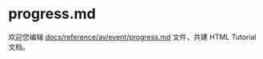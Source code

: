 progress.md
===

欢迎您编辑 <a target="__blank" href="https://github.com/jaywcjlove/html-tutorial/blob/main/docs/reference/av/event/progress.md">docs/reference/av/event/progress.md</a> 文件，共建 HTML Tutorial 文档。